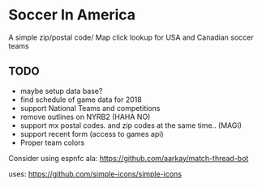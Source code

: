 # Soccer In America
A simple zip/postal code/ Map click lookup for USA and Canadian soccer teams

## TODO
* maybe setup data base?
* find schedule of game data for 2018
* support National Teams and competitions 
* remove outlines on NYRB2 (HAHA NO)
* support mx postal codes. and zip codes at the same time.. (MAGI)
* support recent form (access to games api)
* Proper team colors


Consider using espnfc ala:
https://github.com/aarkay/match-thread-bot







uses: https://github.com/simple-icons/simple-icons
